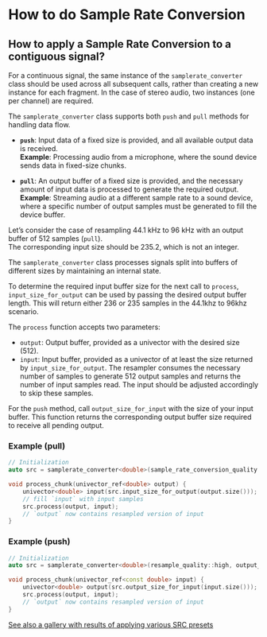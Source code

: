# How to do Sample Rate Conversion

## How to apply a Sample Rate Conversion to a contiguous signal?

For a continuous signal, the same instance of the `samplerate_converter` class should be used across all subsequent calls, rather than creating a new instance for each fragment. In the case of stereo audio, two instances (one per channel) are required.

The `samplerate_converter` class supports both `push` and `pull` methods for handling data flow.  

- **`push`**: Input data of a fixed size is provided, and all available output data is received.  
  **Example**: Processing audio from a microphone, where the sound device sends data in fixed-size chunks.  

- **`pull`**: An output buffer of a fixed size is provided, and the necessary amount of input data is processed to generate the required output.  
  **Example**: Streaming audio at a different sample rate to a sound device, where a specific number of output samples must be generated to fill the device buffer.

Let’s consider the case of resampling 44.1 kHz to 96 kHz with an output buffer of 512 samples (`pull`).  
The corresponding input size should be 235.2, which is not an integer.

The `samplerate_converter` class processes signals split into buffers of different sizes by maintaining an internal state.

To determine the required input buffer size for the next call to `process`, `input_size_for_output` can be used by passing the desired output buffer length. This will return either 236 or 235 samples in the 44.1khz to 96khz scenario.

The `process` function accepts two parameters:  
- `output`: Output buffer, provided as a univector with the desired size (512).  
- `input`: Input buffer, provided as a univector of at least the size returned by `input_size_for_output`. The resampler consumes the necessary number of samples to generate 512 output samples and returns the number of input samples read. The input should be adjusted accordingly to skip these samples.

For the `push` method, call `output_size_for_input` with the size of your input buffer. This function returns the corresponding output buffer size required to receive all pending output.

### Example (pull)

```c++
// Initialization
auto src = samplerate_converter<double>(sample_rate_conversion_quality::high, output_samplerate, input_samplerate);

void process_chunk(univector_ref<double> output) {
    univector<double> input(src.input_size_for_output(output.size()));
    // fill `input` with input samples
    src.process(output, input);
    // `output` now contains resampled version of input
}
```

### Example (push)

```c++
// Initialization
auto src = samplerate_converter<double>(resample_quality::high, output_sr, input_sr);

void process_chunk(univector_ref<const double> input) {
    univector<double> output(src.output_size_for_input(input.size()));
    src.process(output, input);
    // `output` now contains resampled version of input
}
```

[See also a gallery with results of applying various SRC presets](src_gallery.md)
